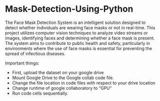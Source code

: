 # Mask-Detection-Using-Python

The Face Mask Detection System is an intelligent solution designed to detect whether individuals are wearing face masks or not in real-time. This project utilizes computer vision techniques to analyze video streams or images, identifying faces and determining whether a face mask is present. The system aims to contribute to public health and safety, particularly in environments where the use of face masks is essential for preventing the spread of infectious diseases.

Important things:
-	First, upload the dataset on your google drive
-	Mount Google Drive to the Google collab code file.
-	Change the file location in code files with respect to your drive location 
-	Change runtime of google collaboratory to “GPU”
-	Run code cells sequentially.
